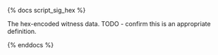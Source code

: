 {% docs script_sig_hex %}

The hex-encoded witness data.
TODO - confirm this is an appropriate definition.

{% enddocs %}
